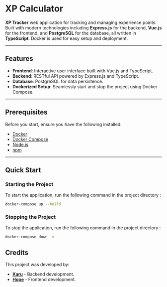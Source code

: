 # XP Calculator

**XP Tracker** web application for tracking and managing experience points. Built with modern technologies including **Express.js** for the backend, **Vue.js** for the frontend, and **PostgreSQL** for the database, all written in **TypeScript**. Docker is used for easy setup and deployment.

---

## Features

- **Frontend**: Interactive user interface built with Vue.js and TypeScript.
- **Backend**: RESTful API powered by Express.js and TypeScript.
- **Database**: PostgreSQL for data persistence.
- **Dockerized Setup**: Seamlessly start and stop the project using Docker Compose.
---

## Prerequisites

Before you start, ensure you have the following installed:

- [Docker](https://www.docker.com/)
- [Docker Compose](https://docs.docker.com/compose/)
- [Node.js](https://nodejs.org/)
- [npm](https://www.npmjs.com/)
---

## Quick Start

### Starting the Project

To start the application, run the following command in the project directory :

```bash
docker-compose up --build
```

### Stopping the Project

To stop the application, run the following command in the project directory :

```bash
docker-compose down -v
```

## Credits

This project was developed by:

- **[Karu](https://github.com/karumapathetic)** - Backend development.
- **[Hope](https://github.com/ItsMeHope)** - Frontend development.
